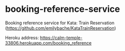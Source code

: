 # booking-reference-service
Booking reference service for Kata: Train Reservation (https://github.com/emilybache/KataTrainReservation)

Heroku address: https://calm-temple-33806.herokuapp.com/booking_reference
